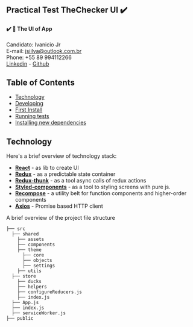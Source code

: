## Practical Test TheChecker UI :heavy_check_mark:

#### :heavy_check_mark: :email: The UI of App 

Candidato: Ivanicio Jr   
E-mail: jsiilva@outlook.com.br   
Phone: +55 89 994112266  
[Linkedin](https://www.linkedin.com/in/jsilva49/) - [Github](https://github.com/jsiilva1/)

## Table of Contents
-  [Technology](#technology)
-  [Developing](#developing)
-  [First Install](#first-install)
-  [Running tests](#running-tests)
-  [Installing new dependencies](#installing-new-dependencies)

## Technology
Here's a brief overview of technology stack:

-  **[React](https://reactjs.org/)** - as lib to create UI
-  **[Redux](https://www.npmjs.com/package/redux)** - as a predictable state container
-  **[Redux-thunk](https://www.npmjs.com/package/redux-thunk)** - as a tool async calls of redux actions
-  **[Styled-components](https://www.npmjs.com/package/styled-components)** - as a tool to styling screens with pure js.
 -  **[Recompose](https://www.npmjs.com/package/recompose)** - a utility belt for function components and higher-order components
 - **[Axios](https://www.npmjs.com/package/axios)** - Promise based HTTP client

A brief overview of the project file structure
```
├── src
  ├── shared
    ├── assets
    ├── components
    ├── theme
      ├── core
      ├── objects
      ├── settings
    ├── utils
  ├── store
    ├── ducks
    ├── helpers
    ├── configureReducers.js
    ├── index.js
  ├── App.js
  ├── index.js
  ├── serviceWorker.js
├── public
```